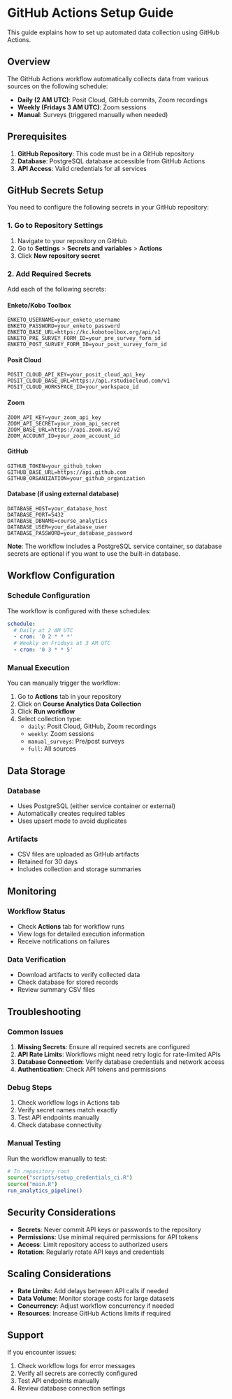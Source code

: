 # GitHub Actions Setup Guide

This guide explains how to set up automated data collection using GitHub Actions.

## Overview

The GitHub Actions workflow automatically collects data from various sources on the following schedule:

- **Daily (2 AM UTC)**: Posit Cloud, GitHub commits, Zoom recordings
- **Weekly (Fridays 3 AM UTC)**: Zoom sessions  
- **Manual**: Surveys (triggered manually when needed)

## Prerequisites

1. **GitHub Repository**: This code must be in a GitHub repository
2. **Database**: PostgreSQL database accessible from GitHub Actions
3. **API Access**: Valid credentials for all services

## GitHub Secrets Setup

You need to configure the following secrets in your GitHub repository:

### 1. Go to Repository Settings

1. Navigate to your repository on GitHub
2. Go to **Settings** > **Secrets and variables** > **Actions**
3. Click **New repository secret**

### 2. Add Required Secrets

Add each of the following secrets:

#### Enketo/Kobo Toolbox
```
ENKETO_USERNAME=your_enketo_username
ENKETO_PASSWORD=your_enketo_password
ENKETO_BASE_URL=https://kc.kobotoolbox.org/api/v1
ENKETO_PRE_SURVEY_FORM_ID=your_pre_survey_form_id
ENKETO_POST_SURVEY_FORM_ID=your_post_survey_form_id
```

#### Posit Cloud
```
POSIT_CLOUD_API_KEY=your_posit_cloud_api_key
POSIT_CLOUD_BASE_URL=https://api.rstudiocloud.com/v1
POSIT_CLOUD_WORKSPACE_ID=your_workspace_id
```

#### Zoom
```
ZOOM_API_KEY=your_zoom_api_key
ZOOM_API_SECRET=your_zoom_api_secret
ZOOM_BASE_URL=https://api.zoom.us/v2
ZOOM_ACCOUNT_ID=your_zoom_account_id
```

#### GitHub
```
GITHUB_TOKEN=your_github_token
GITHUB_BASE_URL=https://api.github.com
GITHUB_ORGANIZATION=your_github_organization
```

#### Database (if using external database)
```
DATABASE_HOST=your_database_host
DATABASE_PORT=5432
DATABASE_DBNAME=course_analytics
DATABASE_USER=your_database_user
DATABASE_PASSWORD=your_database_password
```

**Note**: The workflow includes a PostgreSQL service container, so database secrets are optional if you want to use the built-in database.

## Workflow Configuration

### Schedule Configuration

The workflow is configured with these schedules:

```yaml
schedule:
  # Daily at 2 AM UTC
  - cron: '0 2 * * *'
  # Weekly on Fridays at 3 AM UTC  
  - cron: '0 3 * * 5'
```

### Manual Execution

You can manually trigger the workflow:

1. Go to **Actions** tab in your repository
2. Click on **Course Analytics Data Collection**
3. Click **Run workflow**
4. Select collection type:
   - `daily`: Posit Cloud, GitHub, Zoom recordings
   - `weekly`: Zoom sessions
   - `manual_surveys`: Pre/post surveys
   - `full`: All sources

## Data Storage

### Database
- Uses PostgreSQL (either service container or external)
- Automatically creates required tables
- Uses upsert mode to avoid duplicates

### Artifacts
- CSV files are uploaded as GitHub artifacts
- Retained for 30 days
- Includes collection and storage summaries

## Monitoring

### Workflow Status
- Check **Actions** tab for workflow runs
- View logs for detailed execution information
- Receive notifications on failures

### Data Verification
- Download artifacts to verify collected data
- Check database for stored records
- Review summary CSV files

## Troubleshooting

### Common Issues

1. **Missing Secrets**: Ensure all required secrets are configured
2. **API Rate Limits**: Workflows might need retry logic for rate-limited APIs
3. **Database Connection**: Verify database credentials and network access
4. **Authentication**: Check API tokens and permissions

### Debug Steps

1. Check workflow logs in Actions tab
2. Verify secret names match exactly
3. Test API endpoints manually
4. Check database connectivity

### Manual Testing

Run the workflow manually to test:

```bash
# In repository root
source("scripts/setup_credentials_ci.R")
source("main.R")
run_analytics_pipeline()
```

## Security Considerations

- **Secrets**: Never commit API keys or passwords to the repository
- **Permissions**: Use minimal required permissions for API tokens
- **Access**: Limit repository access to authorized users
- **Rotation**: Regularly rotate API keys and credentials

## Scaling Considerations

- **Rate Limits**: Add delays between API calls if needed
- **Data Volume**: Monitor storage costs for large datasets
- **Concurrency**: Adjust workflow concurrency if needed
- **Resources**: Increase GitHub Actions limits if required

## Support

If you encounter issues:

1. Check workflow logs for error messages
2. Verify all secrets are correctly configured
3. Test API endpoints manually
4. Review database connection settings